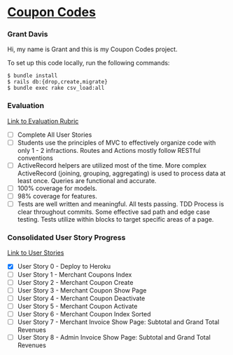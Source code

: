 # [Coupon Codes](https://young-badlands-19401-fff924f631aa.herokuapp.com/)
### Grant Davis

Hi, my name is Grant and this is my Coupon Codes project.

To set up this code locally, run the following commands:

```
$ bundle install
$ rails db:{drop,create,migrate}
$ bundle exec rake csv_load:all
```

### Evaluation

[Link to Evaluation Rubric](https://backend.turing.edu/module2/projects/coupon_codes/evaluation)

- [ ] Complete All User Stories
- [ ] Students use the principles of MVC to effectively organize code with only 1 - 2 infractions. Routes and Actions mostly follow RESTful conventions
- [ ] ActiveRecord helpers are utilized most of the time. More complex ActiveRecord (joining, grouping, aggregating) is used to process data at least once. Queries are functional and accurate.
- [ ] 100% coverage for models. 
- [ ] 98% coverage for features. 
- [ ] Tests are well written and meaningful. All tests passing. TDD Process is clear throughout commits. Some effective sad path and edge case testing. Tests utilize within blocks to target specific areas of a page.

### Consolidated User Story Progress

[Link to User Stories](https://backend.turing.edu/module2/projects/coupon_codes/#user-stories)


- [x] User Story 0 - Deploy to Heroku
- [ ] User Story 1 - Merchant Coupons Index
- [ ] User Story 2 - Merchant Coupon Create
- [ ] User Story 3 - Merchant Coupon Show Page
- [ ] User Story 4 - Merchant Coupon Deactivate
- [ ] User Story 5 - Merchant Coupon Activate
- [ ] User Story 6 - Merchant Coupon Index Sorted
- [ ] User Story 7 - Merchant Invoice Show Page: Subtotal and Grand Total Revenues 
- [ ] User Story 8 - Admin Invoice Show Page: Subtotal and Grand Total Revenues